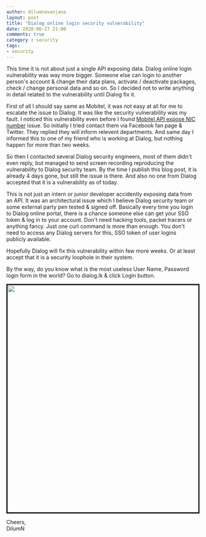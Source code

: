 ```yaml
---
author: dilumnavanjana
layout: post
title: "Dialog online login security vulnerability"
date: 2020-06-27 21:00
comments: true
category : security
tags:
- security
---
```


This time it is not about just a single API exposing data. Dialog online login vulnerability was way more bigger. Someone else can login to another person's account & change their data plans, activate / deactivate packages, check / change personal data and so on. So I decided not to write anything in detail related to the vulnerability until Dialog fix it.

First of all I should say same as Mobitel, it was not easy at all for me to escalate the issue to Dialog. It was like the security vulnerability was my fault. I noticed this vulnerability even before I found [Mobitel API expose NIC number](https://dilumn.github.io/security/2020/06/20/Mobitel-API-expose-NIC-number/) issue. So initially I tried contact them via Facebook fan page & Twitter. They replied they will inform relevent departments. And same day I informed this to one of my friend who is working at Dialog, but nothing happen for more than two weeks.

So then I contacted several Dialog security engineers, most of them didn't even reply, but managed to send screen recording reproducing the vulnerability to Dialog security team. By the time I publish this blog post, it is already 4 days gone, but still the issue is there. And also no one from Dialog accepted that it is a vulnerability as of today.

This is not just an intern or junior developer accidently exposing data from an API. It was an architectural issue which I believe Dialog security team or some external party pen tested & signed off. Basically every time you login to Dialog online portal, there is a chance someone else can get your SSO token & log in to your account. Don't need hacking tools, packet tracers or anything fancy. Just one curl command is more than enough. You don't need to access any Dialog servers for this, SSO token of user logins publicly available.

Hopefully Dialog will fix this vulnerability within few more weeks. Or at least accept that it is a security loophole in their system.

By the way, do you know what is the most useless User Name, Password login form in the world? Go to dialog.lk & click Login button.

<img height="600" width="800" style='border:3px solid #000000' src="{{ site.url }}/images/dialog-1.png"/>



Cheers,<br>
DilumN
